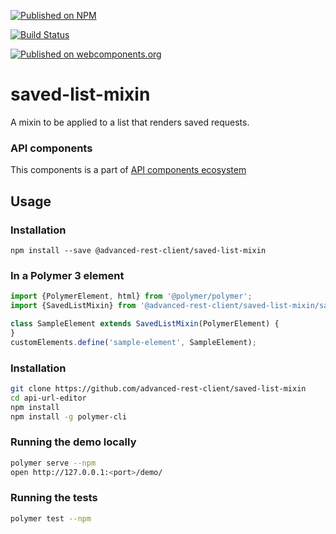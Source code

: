 [![Published on NPM](https://img.shields.io/npm/v/@advanced-rest-client/saved-list-mixin.svg)](https://www.npmjs.com/package/@advanced-rest-client/saved-list-mixin)

[![Build Status](https://travis-ci.org/advanced-rest-client/saved-list-mixin.svg?branch=stage)](https://travis-ci.org/advanced-rest-client/saved-list-mixin)

[![Published on webcomponents.org](https://img.shields.io/badge/webcomponents.org-published-blue.svg)](https://www.webcomponents.org/element/advanced-rest-client/saved-list-mixin)

# saved-list-mixin

A mixin to be applied to a list that renders saved requests.

### API components

This components is a part of [API components ecosystem](https://elements.advancedrestclient.com/)

## Usage

### Installation
```
npm install --save @advanced-rest-client/saved-list-mixin
```

### In a Polymer 3 element

```js
import {PolymerElement, html} from '@polymer/polymer';
import {SavedListMixin} from '@advanced-rest-client/saved-list-mixin/saved-list-mixin.js';

class SampleElement extends SavedListMixin(PolymerElement) {
}
customElements.define('sample-element', SampleElement);
```

### Installation

```sh
git clone https://github.com/advanced-rest-client/saved-list-mixin
cd api-url-editor
npm install
npm install -g polymer-cli
```

### Running the demo locally

```sh
polymer serve --npm
open http://127.0.0.1:<port>/demo/
```

### Running the tests
```sh
polymer test --npm
```
